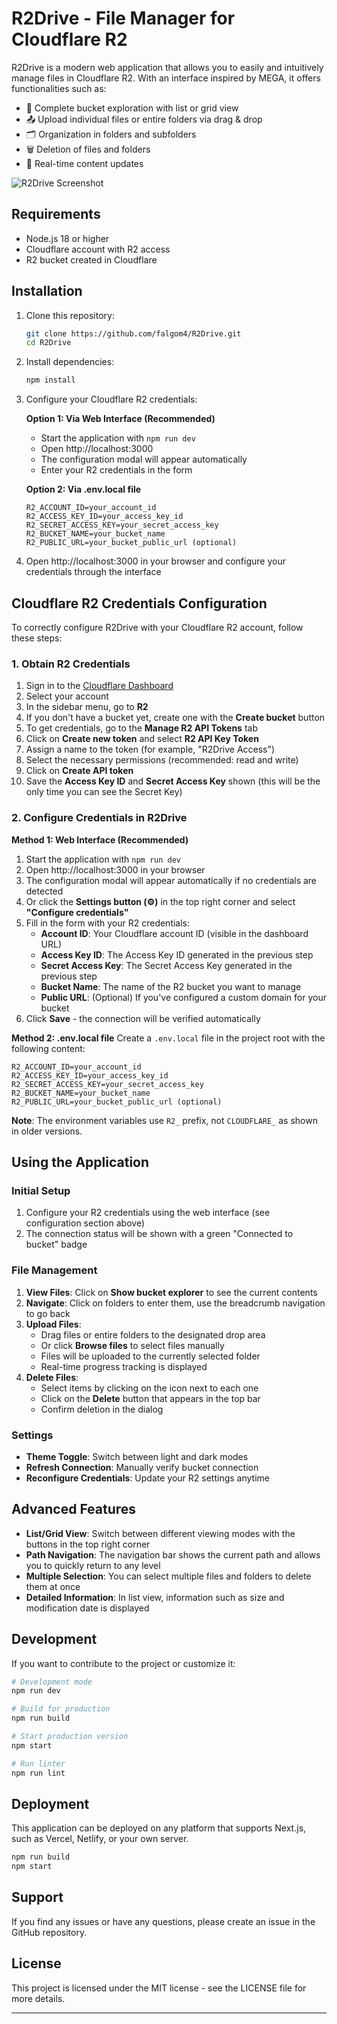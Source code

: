 # R2Drive - File Manager for Cloudflare R2

R2Drive is a modern web application that allows you to easily and intuitively manage files in Cloudflare R2. With an interface inspired by MEGA, it offers functionalities such as:

- 📂 Complete bucket exploration with list or grid view
- 📤 Upload individual files or entire folders via drag & drop
- 🗂️ Organization in folders and subfolders
- 🗑️ Deletion of files and folders
- 🔄 Real-time content updates

![R2Drive Screenshot](https://ejemplo.com/screenshot.png)

## Requirements

- Node.js 18 or higher
- Cloudflare account with R2 access
- R2 bucket created in Cloudflare

## Installation

1. Clone this repository:
   ```bash
   git clone https://github.com/falgom4/R2Drive.git
   cd R2Drive
   ```

2. Install dependencies:
   ```bash
   npm install
   ```

3. Configure your Cloudflare R2 credentials:
   
   **Option 1: Via Web Interface (Recommended)**
   - Start the application with `npm run dev`
   - Open http://localhost:3000
   - The configuration modal will appear automatically
   - Enter your R2 credentials in the form
   
   **Option 2: Via .env.local file**
   ```
   R2_ACCOUNT_ID=your_account_id
   R2_ACCESS_KEY_ID=your_access_key_id
   R2_SECRET_ACCESS_KEY=your_secret_access_key
   R2_BUCKET_NAME=your_bucket_name
   R2_PUBLIC_URL=your_bucket_public_url (optional)
   ```

4. Open http://localhost:3000 in your browser and configure your credentials through the interface

## Cloudflare R2 Credentials Configuration

To correctly configure R2Drive with your Cloudflare R2 account, follow these steps:

### 1. Obtain R2 Credentials

1. Sign in to the [Cloudflare Dashboard](https://dash.cloudflare.com)
2. Select your account
3. In the sidebar menu, go to **R2**
4. If you don't have a bucket yet, create one with the **Create bucket** button
5. To get credentials, go to the **Manage R2 API Tokens** tab
6. Click on **Create new token** and select **R2 API Key Token**
7. Assign a name to the token (for example, "R2Drive Access")
8. Select the necessary permissions (recommended: read and write)
9. Click on **Create API token**
10. Save the **Access Key ID** and **Secret Access Key** shown (this will be the only time you can see the Secret Key)

### 2. Configure Credentials in R2Drive

**Method 1: Web Interface (Recommended)**
1. Start the application with `npm run dev`
2. Open http://localhost:3000 in your browser
3. The configuration modal will appear automatically if no credentials are detected
4. Or click the **Settings button (⚙️)** in the top right corner and select **"Configure credentials"**
5. Fill in the form with your R2 credentials:
   - **Account ID**: Your Cloudflare account ID (visible in the dashboard URL)
   - **Access Key ID**: The Access Key ID generated in the previous step
   - **Secret Access Key**: The Secret Access Key generated in the previous step
   - **Bucket Name**: The name of the R2 bucket you want to manage
   - **Public URL**: (Optional) If you've configured a custom domain for your bucket
6. Click **Save** - the connection will be verified automatically

**Method 2: .env.local file**
Create a `.env.local` file in the project root with the following content:

```
R2_ACCOUNT_ID=your_account_id
R2_ACCESS_KEY_ID=your_access_key_id
R2_SECRET_ACCESS_KEY=your_secret_access_key
R2_BUCKET_NAME=your_bucket_name
R2_PUBLIC_URL=your_bucket_public_url (optional)
```

**Note**: The environment variables use `R2_` prefix, not `CLOUDFLARE_` as shown in older versions.

## Using the Application

### Initial Setup
1. Configure your R2 credentials using the web interface (see configuration section above)
2. The connection status will be shown with a green "Connected to bucket" badge

### File Management
1. **View Files**: Click on **Show bucket explorer** to see the current contents
2. **Navigate**: Click on folders to enter them, use the breadcrumb navigation to go back
3. **Upload Files**:
   - Drag files or entire folders to the designated drop area
   - Or click **Browse files** to select files manually
   - Files will be uploaded to the currently selected folder
   - Real-time progress tracking is displayed
4. **Delete Files**:
   - Select items by clicking on the icon next to each one
   - Click on the **Delete** button that appears in the top bar
   - Confirm deletion in the dialog

### Settings
- **Theme Toggle**: Switch between light and dark modes
- **Refresh Connection**: Manually verify bucket connection
- **Reconfigure Credentials**: Update your R2 settings anytime

## Advanced Features

- **List/Grid View**: Switch between different viewing modes with the buttons in the top right corner
- **Path Navigation**: The navigation bar shows the current path and allows you to quickly return to any level
- **Multiple Selection**: You can select multiple files and folders to delete them at once
- **Detailed Information**: In list view, information such as size and modification date is displayed

## Development

If you want to contribute to the project or customize it:

```bash
# Development mode
npm run dev

# Build for production
npm run build

# Start production version
npm start

# Run linter
npm run lint
```

## Deployment

This application can be deployed on any platform that supports Next.js, such as Vercel, Netlify, or your own server.

```bash
npm run build
npm start
```

## Support

If you find any issues or have any questions, please create an issue in the GitHub repository.

## License

This project is licensed under the MIT license - see the LICENSE file for more details.

---

